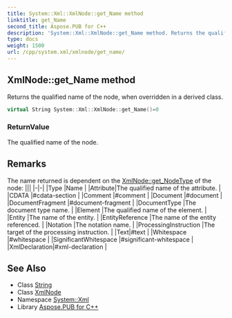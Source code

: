 ```yaml
---
title: System::Xml::XmlNode::get_Name method
linktitle: get_Name
second_title: Aspose.PUB for C++
description: 'System::Xml::XmlNode::get_Name method. Returns the qualified name of the node, when overridden in a derived class in C++.'
type: docs
weight: 1500
url: /cpp/system.xml/xmlnode/get_name/
---
```

## XmlNode::get_Name method


Returns the qualified name of the node, when overridden in a derived class.

```cpp
virtual String System::Xml::XmlNode::get_Name()=0
```


### ReturnValue

The qualified name of the node.
## Remarks



The name returned is dependent on the [XmlNode::get_NodeType](../get_nodetype/) of the node: |||
|-|-|
|Type |Name |
|Attribute|The qualified name of the attribute. |
|CDATA |#cdata-section |
|Comment |#comment |
|Document |#document |
|DocumentFragment |#document-fragment |
|DocumentType |The document type name. |
|Element |The qualified name of the element. |
|Entity |The name of the entity. |
|EntityReference |The name of the entity referenced. |
|Notation |The notation name. |
|ProcessingInstruction |The target of the processing instruction. |
|Text|#text |
|Whitespace |#whitespace |
|SignificantWhitespace |#significant-whitespace |
|XmlDeclaration|#xml-declaration |

## See Also

* Class [String](../../../system/string/)
* Class [XmlNode](../)
* Namespace [System::Xml](../../)
* Library [Aspose.PUB for C++](../../../)
